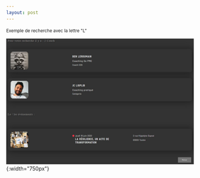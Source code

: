 ```yaml
---
layout: post
---
```


<small>Exemple de recherche avec la lettre "L"</small>

![search](images/search.jpg){:width="750px"}